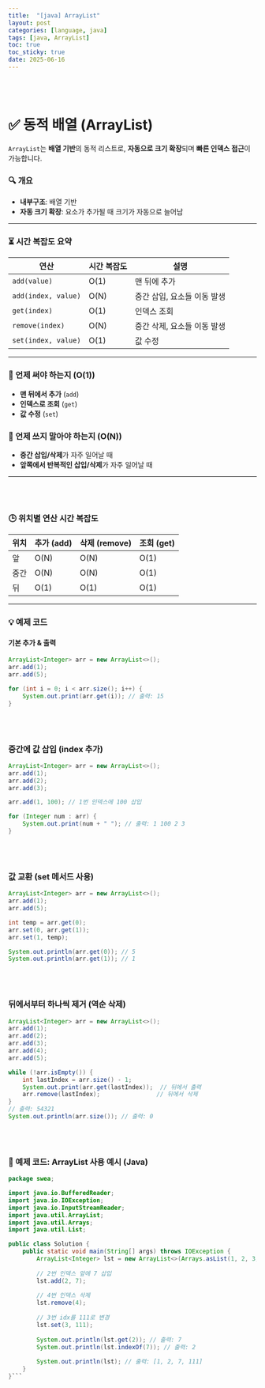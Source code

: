 ```yaml
---
title:  "[java] ArrayList"
layout: post
categories: [language, java]
tags: [java, ArrayList]
toc: true
toc_sticky: true
date: 2025-06-16
---
```


<!-- MathJax Script for this post only -->
<script type="text/javascript" async
  src="https://cdnjs.cloudflare.com/ajax/libs/mathjax/2.7.7/MathJax.js?config=TeX-AMS-MML_HTMLorMML">
</script>
<script type="text/x-mathjax-config">
  MathJax.Hub.Config({
    tex2jax: {
      inlineMath: [ ['$','$'], ['\\(','\\)'] ],
      displayMath: [ ['$$','$$'], ['\\[','\\]'] ],
      processEscapes: true
    }
  });
</script>


<br><br>


# ✅ 동적 배열 (ArrayList)

`ArrayList`는 **배열 기반**의 동적 리스트로, **자동으로 크기 확장**되며 **빠른 인덱스 접근**이 가능합니다.

### 🔍 개요
- **내부구조**: 배열 기반
- **자동 크기 확장**: 요소가 추가될 때 크기가 자동으로 늘어남

---

### ⏳ 시간 복잡도 요약

| 연산                     | 시간 복잡도 | 설명                           |
|--------------------------|-------------|--------------------------------|
| `add(value)`              | O(1)        | 맨 뒤에 추가                   |
| `add(index, value)`       | O(N)        | 중간 삽입, 요소들 이동 발생     |
| `get(index)`              | O(1)        | 인덱스 조회                    |
| `remove(index)`           | O(N)        | 중간 삭제, 요소들 이동 발생    |
| `set(index, value)`       | O(1)        | 값 수정                        |
---

### 📍 언제 써야 하는지 (O(1))
- **맨 뒤에서 추가** (`add`)
- **인덱스로 조회** (`get`)
- **값 수정** (`set`)

### 📍 언제 쓰지 말아야 하는지 (O(N))
- **중간 삽입/삭제**가 자주 일어날 때
- **앞쪽에서 반복적인 삽입/삭제**가 자주 일어날 때

---
<br><br>

### 🕒 위치별 연산 시간 복잡도

| 위치    | 추가 (add) | 삭제 (remove) | 조회 (get) |
|---------|------------|---------------|------------|
| 앞      | O(N)       | O(N)          | O(1)       |
| 중간    | O(N)       | O(N)          | O(1)       |
| 뒤      | O(1)       | O(1)          | O(1)       |

---

### 💡 예제 코드

#### 기본 추가 & 출력
```java
ArrayList<Integer> arr = new ArrayList<>();
arr.add(1);
arr.add(5);

for (int i = 0; i < arr.size(); i++) {
    System.out.print(arr.get(i)); // 출력: 15
}
```

<br><br>

### 중간에 값 삽입 (index 추가)
```java
ArrayList<Integer> arr = new ArrayList<>();
arr.add(1);
arr.add(2);
arr.add(3);

arr.add(1, 100); // 1번 인덱스에 100 삽입

for (Integer num : arr) {
    System.out.print(num + " "); // 출력: 1 100 2 3
}
```


<br><br>

### 값 교환 (set 메서드 사용)
```java
ArrayList<Integer> arr = new ArrayList<>();
arr.add(1);
arr.add(5);

int temp = arr.get(0);
arr.set(0, arr.get(1));
arr.set(1, temp);

System.out.println(arr.get(0)); // 5
System.out.println(arr.get(1)); // 1
```

<br><br>

### 뒤에서부터 하나씩 제거 (역순 삭제)
```java
ArrayList<Integer> arr = new ArrayList<>();
arr.add(1);
arr.add(2);
arr.add(3);
arr.add(4);
arr.add(5);

while (!arr.isEmpty()) {
    int lastIndex = arr.size() - 1;
    System.out.print(arr.get(lastIndex));  // 뒤에서 출력
    arr.remove(lastIndex);                // 뒤에서 삭제
}
// 출력: 54321
System.out.println(arr.size()); // 출력: 0
```

<br><br>

### 📍 예제 코드: ArrayList 사용 예시 (Java)
```java
package swea;

import java.io.BufferedReader;
import java.io.IOException;
import java.io.InputStreamReader;
import java.util.ArrayList;
import java.util.Arrays;
import java.util.List;

public class Solution {
    public static void main(String[] args) throws IOException {
        ArrayList<Integer> lst = new ArrayList<>(Arrays.asList(1, 2, 3, 4, 5));
        
        // 2번 인덱스 앞에 7 삽입
        lst.add(2, 7);
        
        // 4번 인덱스 삭제
        lst.remove(4);
        
        // 3번 idx를 111로 변경
        lst.set(3, 111);
        
        System.out.println(lst.get(2)); // 출력: 7
        System.out.println(lst.indexOf(7)); // 출력: 2
        
        System.out.println(lst); // 출력: [1, 2, 7, 111]
    }    
}```